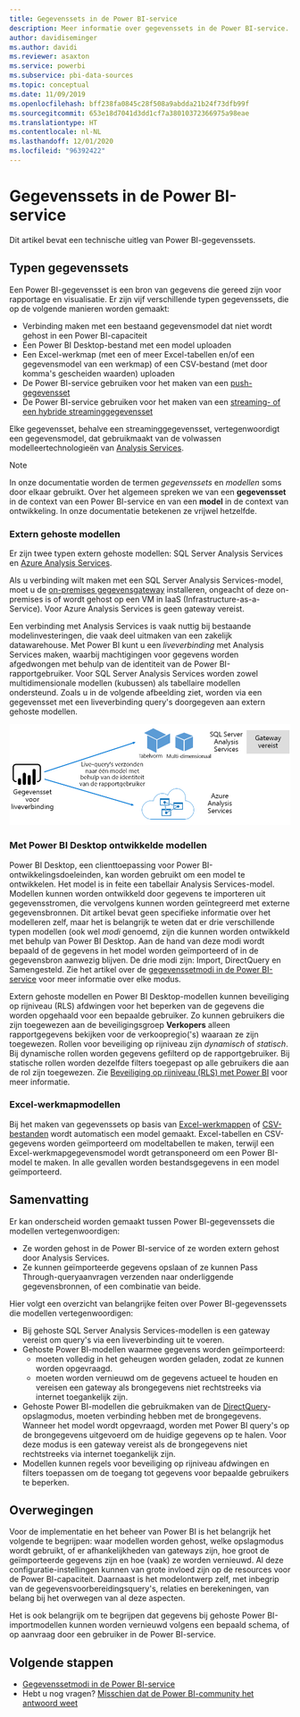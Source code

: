 ```yaml
---
title: Gegevenssets in de Power BI-service
description: Meer informatie over gegevenssets in de Power BI-service. Een gegevensset is een bron van gegevens die gereed zijn voor rapportage en visualisatie.
author: davidiseminger
ms.author: davidi
ms.reviewer: asaxton
ms.service: powerbi
ms.subservice: pbi-data-sources
ms.topic: conceptual
ms.date: 11/09/2019
ms.openlocfilehash: bff238fa0845c28f508a9abdda21b24f73dfb99f
ms.sourcegitcommit: 653e18d7041d3dd1cf7a38010372366975a98eae
ms.translationtype: HT
ms.contentlocale: nl-NL
ms.lasthandoff: 12/01/2020
ms.locfileid: "96392422"
---
```

# <a name="datasets-in-the-power-bi-service"></a>Gegevenssets in de Power BI-service

Dit artikel bevat een technische uitleg van Power BI-gegevenssets.

## <a name="dataset-types"></a>Typen gegevenssets

Een Power BI-gegevensset is een bron van gegevens die gereed zijn voor rapportage en visualisatie. Er zijn vijf verschillende typen gegevenssets, die op de volgende manieren worden gemaakt:

- Verbinding maken met een bestaand gegevensmodel dat niet wordt gehost in een Power BI-capaciteit
- Een Power BI Desktop-bestand met een model uploaden
- Een Excel-werkmap (met een of meer Excel-tabellen en/of een gegevensmodel van een werkmap) of een CSV-bestand (met door komma's gescheiden waarden) uploaden
- De Power BI-service gebruiken voor het maken van een [push-gegevensset](../developer/automation/walkthrough-push-data.md)
- De Power BI-service gebruiken voor het maken van een [streaming- of een hybride streaminggegevensset](service-real-time-streaming.md)

Elke gegevensset, behalve een streaminggegevensset, vertegenwoordigt een gegevensmodel, dat gebruikmaakt van de volwassen modelleertechnologieën van [Analysis Services](/analysis-services/analysis-services-overview).

> [!NOTE]
> In onze documentatie worden de termen _gegevenssets_ en _modellen_ soms door elkaar gebruikt. Over het algemeen spreken we van een **gegevensset** in de context van een Power BI-service en van een **model** in de context van ontwikkeling. In onze documentatie betekenen ze vrijwel hetzelfde.

### <a name="external-hosted-models"></a>Extern gehoste modellen

Er zijn twee typen extern gehoste modellen: SQL Server Analysis Services en [Azure Analysis Services](/azure/analysis-services/analysis-services-overview).

Als u verbinding wilt maken met een SQL Server Analysis Services-model, moet u de [on-premises gegevensgateway](service-gateway-onprem.md) installeren, ongeacht of deze on-premises is of wordt gehost op een VM in IaaS (Infrastructure-as-a-Service). Voor Azure Analysis Services is geen gateway vereist.

Een verbinding met Analysis Services is vaak nuttig bij bestaande modelinvesteringen, die vaak deel uitmaken van een zakelijk datawarehouse. Met Power BI kunt u een _liveverbinding_ met Analysis Services maken, waarbij machtigingen voor gegevens worden afgedwongen met behulp van de identiteit van de Power BI-rapportgebruiker. Voor SQL Server Analysis Services worden zowel multidimensionale modellen (kubussen) als tabellaire modellen ondersteund. Zoals u in de volgende afbeelding ziet, worden via een gegevensset met een liveverbinding query's doorgegeven aan extern gehoste modellen.

![Een gegevensset met een liveverbinding geeft query's door aan een extern gehoste model](media/service-datasets-understand/live-connection-dataset.png)

### <a name="power-bi-desktop-developed-models"></a>Met Power BI Desktop ontwikkelde modellen

Power BI Desktop, een clienttoepassing voor Power BI-ontwikkelingsdoeleinden, kan worden gebruikt om een model te ontwikkelen. Het model is in feite een tabellair Analysis Services-model. Modellen kunnen worden ontwikkeld door gegevens te importeren uit gegevensstromen, die vervolgens kunnen worden geïntegreerd met externe gegevensbronnen. Dit artikel bevat geen specifieke informatie over het modelleren zelf, maar het is belangrijk te weten dat er drie verschillende typen modellen (ook wel _modi_ genoemd, zijn die kunnen worden ontwikkeld met behulp van Power BI Desktop. Aan de hand van deze modi wordt bepaald of de gegevens in het model worden geïmporteerd of in de gegevensbron aanwezig blijven. De drie modi zijn: Import, DirectQuery en Samengesteld. Zie het artikel over de [gegevenssetmodi in de Power BI-service](service-dataset-modes-understand.md) voor meer informatie over elke modus.

Extern gehoste modellen en Power BI Desktop-modellen kunnen beveiliging op rijniveau (RLS) afdwingen voor het beperken van de gegevens die worden opgehaald voor een bepaalde gebruiker. Zo kunnen gebruikers die zijn toegewezen aan de beveiligingsgroep **Verkopers** alleen rapportgegevens bekijken voor de verkoopregio('s) waaraan ze zijn toegewezen. Rollen voor beveiliging op rijniveau zijn _dynamisch_ of _statisch_. Bij dynamische rollen worden gegevens gefilterd op de rapportgebruiker. Bij statische rollen worden dezelfde filters toegepast op alle gebruikers die aan de rol zijn toegewezen. Zie [Beveiliging op rijniveau (RLS) met Power BI](../admin/service-admin-rls.md) voor meer informatie.

### <a name="excel-workbook-models"></a>Excel-werkmapmodellen

Bij het maken van gegevenssets op basis van [Excel-werkmappen](service-excel-workbook-files.md) of [CSV-bestanden](service-comma-separated-value-files.md) wordt automatisch een model gemaakt. Excel-tabellen en CSV-gegevens worden geïmporteerd om modeltabellen te maken, terwijl een Excel-werkmapgegevensmodel wordt getransponeerd om een Power BI-model te maken. In alle gevallen worden bestandsgegevens in een model geïmporteerd.

## <a name="summary"></a>Samenvatting

Er kan onderscheid worden gemaakt tussen Power BI-gegevenssets die modellen vertegenwoordigen:

- Ze worden gehost in de Power BI-service of ze worden extern gehost door Analysis Services.
- Ze kunnen geïmporteerde gegevens opslaan of ze kunnen Pass Through-queryaanvragen verzenden naar onderliggende gegevensbronnen, of een combinatie van beide.

Hier volgt een overzicht van belangrijke feiten over Power BI-gegevenssets die modellen vertegenwoordigen:

- Bij gehoste SQL Server Analysis Services-modellen is een gateway vereist om query's via een liveverbinding uit te voeren.
- Gehoste Power BI-modellen waarmee gegevens worden geïmporteerd:
  - moeten volledig in het geheugen worden geladen, zodat ze kunnen worden opgevraagd.
  - moeten worden vernieuwd om de gegevens actueel te houden en vereisen een gateway als brongegevens niet rechtstreeks via internet toegankelijk zijn.
- Gehoste Power BI-modellen die gebruikmaken van de [DirectQuery](desktop-directquery-about.md)-opslagmodus, moeten verbinding hebben met de brongegevens. Wanneer het model wordt opgevraagd, worden met Power BI query's op de brongegevens uitgevoerd om de huidige gegevens op te halen. Voor deze modus is een gateway vereist als de brongegevens niet rechtstreeks via internet toegankelijk zijn.
- Modellen kunnen regels voor beveiliging op rijniveau afdwingen en filters toepassen om de toegang tot gegevens voor bepaalde gebruikers te beperken.

## <a name="considerations"></a>Overwegingen

Voor de implementatie en het beheer van Power BI is het belangrijk het volgende te begrijpen: waar modellen worden gehost, welke opslagmodus wordt gebruikt, of er afhankelijkheden van gateways zijn, hoe groot de geïmporteerde gegevens zijn en hoe (vaak) ze worden vernieuwd. Al deze configuratie-instellingen kunnen van grote invloed zijn op de resources voor de Power BI-capaciteit. Daarnaast is het modelontwerp zelf, met inbegrip van de gegevensvoorbereidingsquery's, relaties en berekeningen, van belang bij het overwegen van al deze aspecten.

Het is ook belangrijk om te begrijpen dat gegevens bij gehoste Power BI-importmodellen kunnen worden vernieuwd volgens een bepaald schema, of op aanvraag door een gebruiker in de Power BI-service.

## <a name="next-steps"></a>Volgende stappen

- [Gegevenssetmodi in de Power BI-service](service-dataset-modes-understand.md)
- Hebt u nog vragen? [Misschien dat de Power BI-community het antwoord weet](https://community.powerbi.com/)

